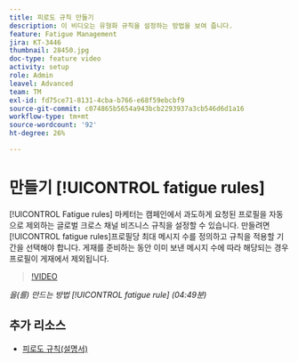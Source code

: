 ```yaml
---
title: 피로도 규칙 만들기
description: 이 비디오는 유형화 규칙을 설정하는 방법을 보여 줍니다.
feature: Fatigue Management
jira: KT-3446
thumbnail: 28450.jpg
doc-type: feature video
activity: setup
role: Admin
leavel: Advanced
team: TM
exl-id: fd75ce71-8131-4cba-b766-e68f59ebcbf9
source-git-commit: c074865b5654a943bcb2293937a3cb546d6d1a16
workflow-type: tm+mt
source-wordcount: '92'
ht-degree: 26%

---
```


# 만들기 [!UICONTROL fatigue rules]

[!UICONTROL Fatigue rules] 마케터는 캠페인에서 과도하게 요청된 프로필을 자동으로 제외하는 글로벌 크로스 채널 비즈니스 규칙을 설정할 수 있습니다.
만들려면 [!UICONTROL fatigue rules]프로필당 최대 메시지 수를 정의하고 규칙을 적용할 기간을 선택해야 합니다. 게재를 준비하는 동안 이미 보낸 메시지 수에 따라 해당되는 경우 프로필이 게재에서 제외됩니다.

>[!VIDEO](https://video.tv.adobe.com/v/28450?quality=12&learn=on)

*을(를) 만드는 방법 [!UICONTROL fatigue rule] (04:49분)*

## 추가 리소스

* [피로도 규칙(설명서)](https://experienceleague.adobe.com/docs/campaign-standard/using/testing-and-sending/working-with-typology-rules/fatigue-rules.html)

